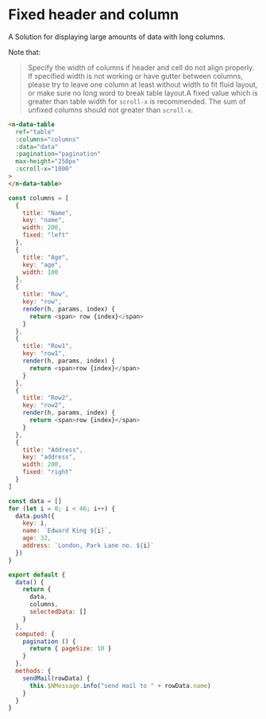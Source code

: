 # Fixed header and column

A Solution for displaying large amounts of data with long columns.

Note that:

> Specify the width of columns if header and cell do not align properly. If specified width is not working or have gutter between columns, please try to leave one column at least without width to fit fluid layout, or make sure no long word to break table layout.A fixed value which is greater than table width for `scroll-x` is recommended. The sum of unfixed columns should not greater than `scroll-x`.

```html
<n-data-table
  ref="table"
  :columns="columns"
  :data="data"
  :pagination="pagination"
  max-height="250px"
  :scroll-x="1800"
>
</n-data-table>
```

```js
const columns = [
  {
    title: "Name",
    key: "name",
    width: 200,
    fixed: "left"
  },
  {
    title: "Age",
    key: "age",
    width: 100
  },
  {
    title: "Row",
    key: "row",
    render(h, params, index) {
      return <span> row {index}</span>
    }
  },
  {
    title: "Row1",
    key: "row1",
    render(h, params, index) {
      return <span>row {index}</span>
    }
  },
  {
    title: "Row2",
    key: "row2",
    render(h, params, index) {
      return <span>row {index}</span>
    }
  },
  {
    title: "Address",
    key: "address",
    width: 200,
    fixed: "right"
  }
]

const data = []
for (let i = 0; i < 46; i++) {
  data.push({
    key: i,
    name: `Edward King ${i}`,
    age: 32,
    address: `London, Park Lane no. ${i}`
  })
}

export default {
  data() {
    return {
      data,
      columns,
      selectedData: []
    }
  },
  computed: {
    pagination () {
      return { pageSize: 10 }
    }
  },
  methods: {
    sendMail(rowData) {
      this.$NMessage.info("send mail to " + rowData.name)
    }
  }
}
```
